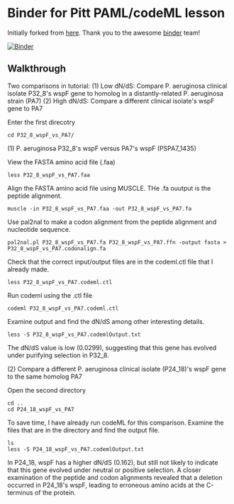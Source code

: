 # Binder for Pitt PAML/codeML lesson

Initially forked from [here](https://github.com/binder-examples/conda). Thank you to the awesome [binder](https://mybinder.org/) team!

[![Binder](https://mybinder.org/badge_logo.svg)](https://gesis.mybinder.org/binder/v2/gh/c4therine/paml-binder-Pitt/master?urlpath=lab)



## Walkthrough

Two comparisons in tutorial: 
(1) Low dN/dS: Compare P. aeruginosa clinical isolate P32_8's wspF gene to homolog in a distantly-related P. aeruginosa strain (PA7)
(2) High dN/dS: Compare a different clinical isolate's wspF gene to PA7

Enter the first direcotry

    cd P32_8_wspF_vs_PA7/

(1) P. aeruginosa P32_8's wspF versus PA7's wspF (PSPA7_1435)

View the FASTA amino acid file (.faa)

    less P32_8_wspF_vs_PA7.faa

Align the FASTA amino acid file using MUSCLE. THe .fa ouutput is the peptide alignment.

    muscle -in P32_8_wspF_vs_PA7.faa -out P32_8_wspF_vs_PA7.fa

Use pal2nal to make a codon alignment from the peptide alignment and nucleotide sequence.

    pal2nal.pl P32_8_wspF_vs_PA7.fa P32_8_wspF_vs_PA7.ffn -output fasta > P32_8_wspF_vs_PA7.codonalign.fa

Check that the correct input/output files are in the codeml.ctl file that I already made.

    less P32_8_wspF_vs_PA7.codeml.ctl

Run codeml using the .ctl file

    codeml P32_8_wspF_vs_PA7.codeml.ctl
    
Examine output and find the dN/dS among other interesting details.

    less -S P32_8_wspF_vs_PA7.codemlOutput.txt
    
The dN/dS value is low (0.0299), suggesting that this gene has evolved under purifying selection in P32_8. 




(2) Compare a different P. aeruginosa clinical isolate (P24_18)'s wspF gene to the same homolog PA7

Open the second directory

    cd ..
    cd P24_18_wspF_vs_PA7

To save time, I have already run codeML for this comparison. Examine the files that are in the directory and find the output file.

    ls 
    less -S P24_18_wspF_vs_PA7.codemlOutput.txt
    
In P24_18, wspF has a higher dN/dS (0.162), but still not likely to indicate that this gene evolved under neutral or positive selection. 
A closer examination of the peptide and codon alignments revealed that a deletion occurred in P24_18's wspF, leading to erroneous amino acids at the C-terminus of the protein. 
